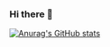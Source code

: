 ### Hi there 👋


[![Anurag's GitHub stats](https://github-readme-stats.vercel.app/api?username=CamLundrigan)](https://github.com/anuraghazra/github-readme-stats)
<!--
**CamLundrigan/CamLundrigan** is a ✨ _special_ ✨ repository because its `README.md` (this file) appears on your GitHub profile.

Here are some ideas to get you started:

- 🔭 I’m currently working on ...
- 🌱 I’m currently learning ...
- 👯 I’m looking to collaborate on ...
- 🤔 I’m looking for help with ...
- 💬 Ask me about ...
- 📫 How to reach me: ...
- 😄 Pronouns: ...
- ⚡ Fun fact: ...
-->
